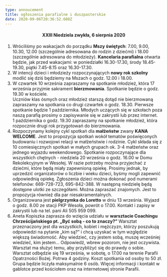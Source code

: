 ```yaml
---
type: annoucement
title: ogłoszenia parafialne i duszpasterskie
date: 2020-09-06T20:36:52.608Z
---
```

<!--StartFragment-->

<h4 style="text-align:center;">XXIII Niedziela zwykła, 6 sierpnia 2020</h3>

1. Wróciliśmy po wakacjach do porządku **Mszy świętych**: 7.00, 9.00, 10.30, 12.00 (szczególnie adresowana do rodzin z dziećmi) i 18.00 (szczególnie adresowana do młodzieży). **Kancelaria parafialna** otwarta będzie, jak przed wakacjami: w poniedziałki 16.30-17.30, środy 18.45-19.30, piątki 7.45-8.15 oraz 16.30-17.30.
2. W intencji dzieci i młodzieży rozpoczynających **nowy rok szkolny** modlić się dziś będziemy na Mszach o godz. 12.00 i 18.00.
3. W czwartek 10 września zapraszamy na spotkanie młodzież, która 17 września przyjmie sakrament **bierzmowania**. Spotkanie będzie o godz. 19.30 w kościele.\
   Uczniów klas ósmych oraz młodzież starszą dotąd nie bierzmowaną zapraszamy na spotkania co drugi czwartek o godz. 18.30. Pierwsze spotkanie będzie 1 października. Młodych uczących się w szkołach poza naszą parafią prosimy o zapisywanie się w zakrystii lub przez internet.\
   1 października o godz. 19.30 zapraszamy na spotkanie młodzież, która rozpocznie drugi rok przygotowań do bierzmowania.
4. Rozpoczynamy kolejny cykl spotkań dla **małżeństw** zwany **KANA WELCOME**. Jest to propozycja spotkań wokół tematów poświęconych budowaniu i rozwojowi relacji w małżeństwie i rodzinie. Cykl składa się z 10 comiesięcznych spotkań w małych grupach ok. 3-4 małżeństw oraz jednego wyjazdu weekendowego. Spotkanie rozpoczynające dla wszystkich chętnych - niedziela 20 września o godz. 16.00 w Domu Rekolekcyjnym w Wesołej. W razie potrzeby można przyjechać z dziećmi, które będą miały zapewnioną opiekę. Prosimy jednak, by uprzedzić organizatorów o liczbie i wieku dzieci, byśmy mogli zapewnić odpowiednią opiekę. Zgłoszenia dzieci można dokonać pod numerami telefonów: 669-728-723, 695-842-388. W następną niedzielę będą dostępne ulotki ze szczegółami. Można zapraszać znajomych. Jest to propozycja również dla par niesakramentalnych.
5. Organizowana jest **pielgrzymka do Loretto** w dniu 13 września. Wyjazd o godz. 8.00 ze stacji PKP Wesoła, powrót o 17.00. Kontakt i zapisy w zakrystii lub na tel. pani Ali 505 959 099.
6. Aneta Kopiszka zaprasza do wzięcia udziału w **warsztacie Coachingu Chrześcijańskiego pt. „Być sobą - co to znaczy?”** Warsztat przeznaczony jest dla wszystkich, kobiet i mężczyzn, którzy poszukują odpowiedzi na pytanie „kim są?” i chcą uzyskać w tym względzie większą świadomość. Aby wiedzieć, czy jestem sobą, muszę wcześniej wiedzieć, kim jestem... Odpowiedź, wbrew pozorom, nie jest oczywista. Warsztat ma służyć temu, aby przybliżyć się do prawdy o sobie.\
   Warsztat odbędzie się 19 września, w sobotę, o 17.00 na terenie Parafii Opatrzności Bożej. Potrwa 4 godziny. Koszt spotkania od osoby to 50 zł. Grupa będzie liczyła maksymalnie 6 osób. Więcej informacji i kontakt w gablotce przed kościołem oraz na internetowej stronie Parafii.

<!--EndFragment-->